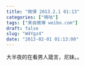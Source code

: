 ```yaml
---
title: "微博 2013.2.1 01:13"
categories: ["嘀咕"]
tags: ["来自微博 weibo.com"]
draft: false
slug: "W4Ygz4"
date: "2013-02-01 01:13:00"
---
```


<p>大半夜的在看男人箴言，尼妹。。 ​​​​</p>
